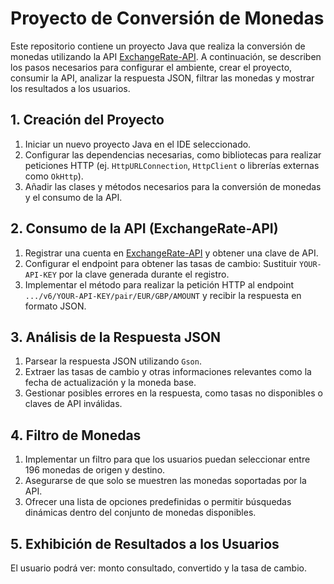 # Proyecto de Conversión de Monedas

Este repositorio contiene un proyecto Java que realiza la conversión de monedas utilizando la API [ExchangeRate-API](https://www.exchangerate-api.com/). A continuación, se describen los pasos necesarios para configurar el ambiente, crear el proyecto, consumir la API, analizar la respuesta JSON, filtrar las monedas y mostrar los resultados a los usuarios.

## 1. Creación del Proyecto

1. Iniciar un nuevo proyecto Java en el IDE seleccionado.
2. Configurar las dependencias necesarias, como bibliotecas para realizar peticiones HTTP (ej. `HttpURLConnection`, `HttpClient` o librerías externas como `OkHttp`).
3. Añadir las clases y métodos necesarios para la conversión de monedas y el consumo de la API.

## 2. Consumo de la API (ExchangeRate-API)

1. Registrar una cuenta en [ExchangeRate-API](https://www.exchangerate-api.com/) y obtener una clave de API.
2. Configurar el endpoint para obtener las tasas de cambio:
   Sustituir `YOUR-API-KEY` por la clave generada durante el registro.
3. Implementar el método para realizar la petición HTTP al endpoint `.../v6/YOUR-API-KEY/pair/EUR/GBP/AMOUNT` y recibir la respuesta en formato JSON.

## 3. Análisis de la Respuesta JSON

1. Parsear la respuesta JSON utilizando `Gson`.
2. Extraer las tasas de cambio y otras informaciones relevantes como la fecha de actualización y la moneda base.
3. Gestionar posibles errores en la respuesta, como tasas no disponibles o claves de API inválidas.

## 4. Filtro de Monedas

1. Implementar un filtro para que los usuarios puedan seleccionar entre 196 monedas de origen y destino.
2. Asegurarse de que solo se muestren las monedas soportadas por la API.
3. Ofrecer una lista de opciones predefinidas o permitir búsquedas dinámicas dentro del conjunto de monedas disponibles. 

## 5. Exhibición de Resultados a los Usuarios

El usuario podrá ver: monto consultado, convertido y la tasa de cambio. 

